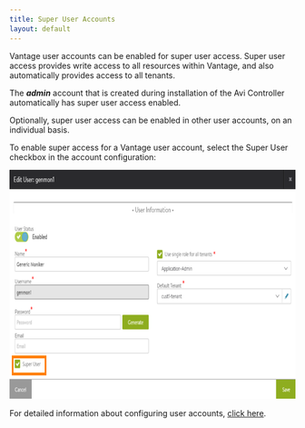 ```yaml
---
title: Super User Accounts
layout: default
---
```

Vantage user accounts can be enabled for super user access. Super user access provides write access to all resources within Vantage, and also automatically provides access to all tenants. 

The ***admin*** account that is created during installation of the Avi Controller automatically has super user access enabled.

Optionally, super user access can be enabled in other user accounts, on an individual basis.

To enable super access for a Vantage user account, select the Super User checkbox in the account configuration:

<a href="img/user-account-superuser.png"><img src="img/user-account-superuser.png" alt="user-account-superuser" width="792" height="403" class="alignnone size-full wp-image-10430"></a>

For detailed information about configuring user accounts, <a href="/docs/latest/user-accounts">click here</a>.
